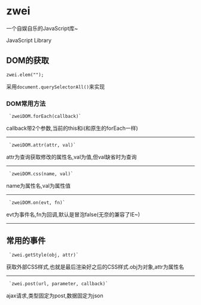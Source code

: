 zwei
====
一个自娱自乐的JavaScript库~

JavaScript Library

## DOM的获取

    zwei.elem("");

采用`document.querySelectorAll()`来实现

### DOM常用方法

     `zweiDOM.forEach(callback)`
callback带2个参数,当前的this和i(和原生的forEach一样)
***
     `zweiDOM.attr(attr, val)`
attr为查询获取修改的属性名,val为值,但val缺省时为查询
***
     `zweiDOM.css(name, val)`
name为属性名,val为属性值
***
     `zweiDOM.on(evt, fn)`
evt为事件名,fn为回调,默认是冒泡false(无奈的兼容了IE~)
***


## 常用的事件

     `zwei.getStyle(obj, attr)`
获取外部CSS样式,也就是最后渲染好之后的CSS样式.obj为对象,attr为属性名
***
     `zwei.post(url, parameter, callback)`
ajax请求,类型固定为post,数据固定为json
